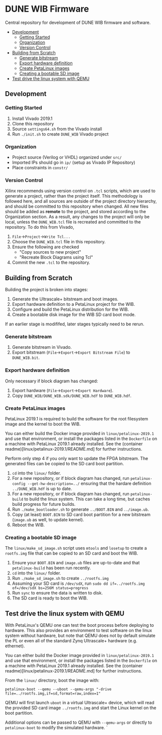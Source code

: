 # DUNE WIB Firmware

Central repository for development of DUNE WIB firmware and software.

  * [Development](#development)
    + [Getting Started](#getting-started)
    + [Organization](#organization)
    + [Version Control](#version-control)
  * [Building from Scratch](#building-from-scratch)
    +  [Generate bitstream](#generate-bitstream)
    +  [Export hardware definition](#export-hardware-definition)
    +  [Create PetaLinux images](#create-petalinux-images)
    +  [Creating a bootable SD image](#creating-a-bootable-sd-image)
  * [Test drive the linux system with QEMU](#test-drive-the-linux-system-with-qemu)


## Development

### Getting Started

1. Install Vivado 2019.1
2. Clone this repository
3. Source `settings64.sh` from the Vivado install
4. Run `./init.sh` to create `DUNE_WIB` Vivado project

### Organization

* Project source (Verilog or VHDL) organized under `src/`
* Imported IPs should go in `ip/` (setup as Vivado IP Repository)
* Place constraints in `constr/`

### Version Control

Xilinx recommends using version control on `.tcl` scripts, which are used to generate a project, rather than the project itself.
This methodology is followed here, and all sources are outside of the project directory hierarchy, and should be committed to this repository when changed.
All new files should be added as **remote** to the project, and stored according to the Organization section.
As a result, any changes to the project will only be local, unless the `DUNE_WIB.tcl` file is recreated and committed to the repository.
To do this from Vivado, 
1. `File`->`Project`->`Write Tcl...`
2. Choose the `DUNE_WIB.tcl` file in this repository.
3. Ensure the following are checked
    * "Copy sources to new project"
    * "Recreate Block Diagrams using Tcl"
4. Commit the new `.tcl` to the repository.

## Building from Scratch

Building the project is broken into stages:

1. Generate the Ultrascale+ bitstream and boot images.
2. Export hardware definition to a PetaLinux project for the WIB.
3. Configure and build the PetaLinux distribution for the WIB.
4. Create a bootable disk image for the WIB SD card boot mode.

If an earlier stage is modififed, later stages typically need to be rerun.

### Generate bitstream

1. Generate bitstream in Vivado.
2. Export bitstream (`File`->`Export`->`Export Bitstream File`) to `DUNE_WIB.bit`.

### Export hardware definition

Only necessary if block diagram has changed:

1. Export hardware (`File`->`Export`->`Export Hardware`).
2. Copy `DUNE_WIB/DUNE_WIB.sdk/DUNE_WIB.hdf` to `DUNE_WIB.hdf`.

### Create PetaLinux images

PetaLinux 2019.1 is required to build the software for the root filesystem 
image and the kernel to boot the WIB. 

You can either build the Docker image provided in `linux/petalinux-2019.1` and 
use that environment, or install the packages listed in the `Dockerfile` on a 
machine with PetaLinux 2019.1 already installed. See the 
(container readme)[linux/petalinux-2019.1/README.md] for further instructions.

Perform only step 4 if you only want to update the FPGA bitstream. The generated
files can be copied to the SD card boot partition.

1. `cd` into the `linux/` folder.
2. For a new repository, or if block diagram has changed, run `petalinux-config --get-hw-description=../` ensuring that the hardare definition `../DUNE_WIB.hdf` is up to date.
3. For a new repository, or if block diagram has changed, run `petalinux-build` to build the linux system. This can take a long time, but caches build progress for future builds.
4. Run `./make_bootloader.sh` to generate `../BOOT.BIN` and `../image.ub`.
5. Copy (at least) `BOOT.BIN` to SD card boot partition for a new bitstream (`image.ub` as well, to update kernel).
6. Reboot the WIB.

### Creating a bootable SD image

The `linux/make_sd_image.sh` script uses `mtools` and `losetup` to create a
`rootfs.img` file that can be copied to an SD card and boot the WIB. 

1. Ensure your `BOOT.BIN` and `image.ub` files are up-to-date and that `petalinux-build` has been run recently.
2. `cd` into the `linux/` folder.
3. Run `./make_sd_image.sh` to create `../rootfs.img`
4. Assuming your SD card is `/dev/sdX`, run `sudo dd if=../rootfs.img of=/dev/sdX bs=256M status=progress`
5. Run `sync` to ensure the data is written to disk.
6. The SD card is ready to boot the WIB.

## Test drive the linux system with QEMU

With PetaLinux's QEMU one can test the boot process before deploying to 
hardware. This also provides an environment to test software on the linux system
without hardware, but note that QEMU does not by default simulate the PL or even
all of the standard Zynq Ultrascale+ hardware (e.g. ethernet).

You can either build the Docker image provided in `linux/petalinux-2019.1` and 
use that environment, or install the packages listed in the `Dockerfile` on a 
machine with PetaLinux 2019.1 already installed. See the
(container readme)[linux/petalinux-2019.1/README.md] for further instructions.

From the `linux/` directory, boot the image with:

`petalinux-boot --qemu --uboot --qemu-args "-drive file=../rootfs.img,if=sd,format=raw,index=1"`

QEMU will first launch `uboot` in a virtual Ultrascale+ device, which will read 
the provided SD card image `../rootfs.img` and start the Linux kernel on the 
boot partition.

Additional options can be passed to QEMU with `--qemu-args` or directly to
`petalinux-boot` to modify the simulated hardware.
`

